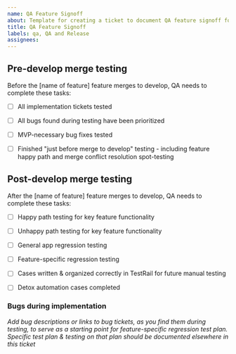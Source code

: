 ```yaml
---
name: QA Feature Signoff
about: Template for creating a ticket to document QA feature signoff for each epic (beyond individual tickets)
title: QA Feature Signoff
labels: qa, QA and Release
assignees: 
---
```


## Pre-develop merge testing
Before the [name of feature] feature merges to develop, QA needs to complete these tasks:

- [ ] All implementation tickets tested
- [ ] All bugs found during testing have been prioritized
- [ ] MVP-necessary bug fixes tested
- [ ] Finished "just before merge to develop" testing - including feature happy path and merge conflict resolution spot-testing 


## Post-develop merge testing
After the [name of feature] feature merges to develop, QA needs to complete these tasks:

- [ ] Happy path testing for key feature functionality
- [ ] Unhappy path testing for key feature functionality
- [ ] General app regression testing
- [ ] Feature-specific regression testing
- [ ] Cases written & organized correctly in TestRail for future manual testing
- [ ] Detox automation cases completed


### Bugs during implementation
_Add bug descriptions or links to bug tickets, as you find them during testing, to serve as a starting point for feature-specific regression test plan. Specific test plan & testing on that plan should be documented elsewhere in this ticket_
